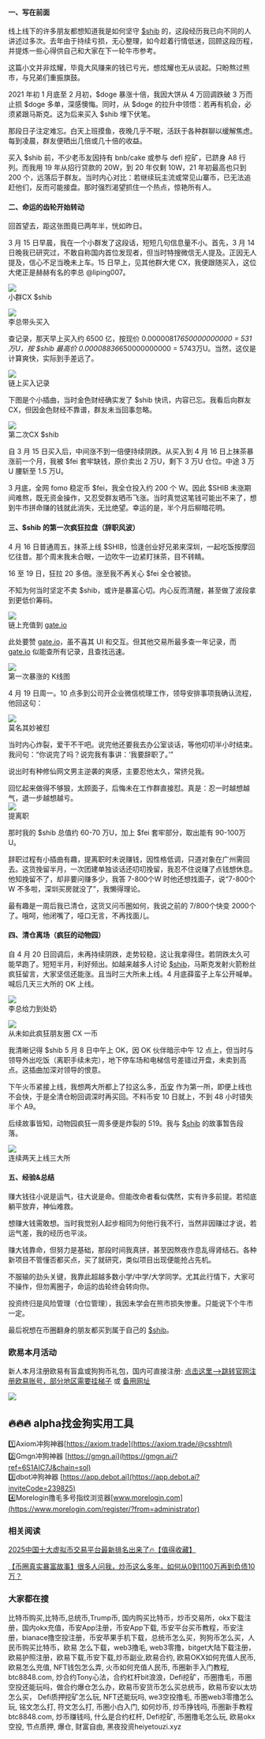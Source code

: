 #### 一、写在前面  
线上线下的许多朋友都想知道我是如何坚守 [$shib](https://www.ouxyi.supply/cn/trade-spot/shib-usdt) 的，这段经历我已向不同的人讲述过多次。去年由于持续亏损，无心整理，如今趁着行情低迷，回顾这段历程，并提炼一些心得供自己和大家在下一轮牛市参考。  

这篇小文并非炫耀，毕竟大风赚来的钱已亏光，想炫耀也无从谈起。只盼熬过熊市，与兄弟们重振旗鼓。  

2021 年初 1 月底至 2 月初，$doge 暴涨十倍，我因大饼从 4 万回调跌破 3 万而止损 $doge 多单，深感懊悔。同时，从 $doge 的拉升中领悟：若再有机会，必须紧跟马斯克。这为后来买入 $shib 埋下伏笔。  

那段日子注定难忘。白天上班摸鱼，夜晚几乎不眠，活跃于各种群聊以缓解焦虑。每到凌晨，群友便晒出几倍或几十倍的收益。  

买入 $shib 前，不少老币友因持有 bnb/cake 或参与 defi 挖矿，已跻身 A8 行列。而我用 19 年从招行贷款的 20W，到 20 年仅剩 10W，21 年初最高也只到 200 个，远落后于群友。当时内心对比：若继续玩主流或常见山寨币，已无法追赶他们，反而可能接盘。那时强烈渴望抓住一个热点，惊艳所有人。  

#### 二、命运的齿轮开始转动  
回首望去，距这张图竟已两年半，恍如昨日。  

3 月 15 日早晨，我在一个小群发了这段话，短短几句信息量不小。首先，3 月 14 日晚我已研究过，不敢自称国内首位发现者，但当时特搜微信无人提及。正因无人提及，信心不足当晚未上车。15 日早上，见其他群大佬 CX，我便跟随买入，这位大佬正是赫赫有名的李总 @liping007。  

![](https://ac63e02.webp.li/shib-001.jpg)  
小群CX $shib  

![](https://ac63e02.webp.li/shib-002.jpg)  
李总带头买入  

查记录，那天早上买入约 6500 亿，按现价 0.00000817*650000000000 = 531 万U，按 $shib 最高价 0.00008836*650000000000 = 5743万U。当然，这仅是计算爽快，实际到手差远了。  

![](https://ac63e02.webp.li/shib-003.jpg)  
链上买入记录  

下图是个小插曲，当时金色财经确实发了 $shib 快讯，内容已忘。我看后向群友 CX，但因金色财经不靠谱，群友未当回事忽略。  

![](https://ac63e02.webp.li/shib-004.jpg)  
第二次CX $shib  

自 3 月 15 日买入后，中间涨不到一倍便持续阴跌。从买入到 4 月 16 日上抹茶暴涨前一个月，我被 $fei 套牢缺钱，原价卖出 2 万U，剩下 3 万U 仓位。中途 3 万U 腰斩至 1.5 万U。  

3 月底，全网 fomo 稳定币 $fei，我全仓投入约 200 个 W。因此 $SHIB 未涨期间难熬，既无资金操作，又忍受群友晒币飞涨。当时真觉这笔钱可能出不来了，想到牛市拼命赚的钱就此消失，无比绝望。幸运的是，半个月后柳暗花明。  

#### 三、$shib 的第一次疯狂拉盘（辞职风波）  
4 月 16 日普通周五，抹茶上线 $SHIB，恰逢创业好兄弟来深圳，一起吃饭按摩回忆往昔。那个周末我未合眼，一边吹牛一边紧盯抹茶，目不转睛。  

16 至 19 日，狂拉 20 多倍。涨至我不再关心 $fei 全仓被锁。  

不知为何当时坚定不卖 $shib，或许是暴富心切。内心反而清醒，甚至做了波段拿到更低价筹码。  

![](https://ac63e02.webp.li/shib-005.jpg)  
链上充值到 [gate.io](https://www.gate.io/signup/A1ERAQ?ref_type=103)  

此处要赞 [gate.io](https://www.gate.io/signup/A1ERAQ?ref_type=103)，虽不喜其 UI 和交互。但其他交易所最多查一年记录，而 [gate.io](https://www.gate.io/signup/A1ERAQ?ref_type=103) 似能查所有记录，且查找迅速。  

![](https://ac63e02.webp.li/shib-006.jpg)  
第一次暴涨的 K线图  

4 月 19 日周一。10 点多到公司开企业微信梳理工作，领导安排事项我确认流程，他回这句：  

![](https://ac63e02.webp.li/shib-007.jpg)  
莫名其妙被怼  

当时内心炸裂，爱干不干吧。说完他还要我去办公室谈话，等他叨叨半小时结束。我问句：“你说完了吗？说完我有事讲：‘我要辞职了。’”  

说出时有种修仙网文男主逆袭的爽感，主要忍他太久，常挤兑我。  

回忆起来做得不够狠，太顾面子，后悔未在工作群直接怼。真是：忍一时越想越气，退一步越想越亏。  
![](https://ac63e02.webp.li/shib-008.jpg)  
提离职  

那时我的 $shib 总值约 60-70 万U，加上 $fei 套牢部分，取出能有 90-100万U。  

辞职过程有小插曲有趣，提离职时未说赚钱，因性格低调，只道对象在广州需回去。这货挽留半月，一次团建单独谈话还叨叨挽留，我忍不住说赚了点钱想休息。他知挽留不了，却非要问赚多少，我答 7-800个W 时他还想找面子，说“7-800个W 不多啦，深圳买房就没了”，我懒得理论。  

最有趣是一周后我已清仓，这货又问币圈如何，我说之前的 7/800个快变 2000个了。哦呵，他闭嘴了，哑口无言，不再找面儿。  

#### 四、清仓离场（疯狂的动物园）  
自 4 月 20 日回调后，未再持续阴跌，走势较稳，这让我拿得住。若阴跌太久可能早跑了。短短半月，利好频出。如越来越多人讨论 [$shib](https://www.ouxyi.supply/cn/trade-spot/shib-usdt)，马斯克发射火箭粉丝疯狂留言，大家坚信还能涨。且当时三大所未上线。4 月底薛蛮子上车公开喊单。喊后几天三大所的 OK 上线。  

![](https://ac63e02.webp.li/shib-009.jpg)  
李总给力到处奶  

![](https://ac63e02.webp.li/shib-010.jpg)  
从未如此疯狂朋友圈 CX 一币  

我清晰记得 $shib 5 月 8 日中午上 OK，因 OK 伙伴暗示中午 12 点上，但当时与领导外出吃饭（离职手续未完），地下停车场和电梯信号差错过开盘，未卖到高点。这插曲加深对领导的恨意。  

下午火币紧接上线，我想两大所都上了拉这么多，[币安](https://accounts.binance.com/zh-CN/register?ref=36457687) 作为第一所，即便上线也不会快，于是全清仓盼回调深时再买回。不料币安 10 日就上，不到 48 小时错失半个 A9。  

后续故事皆知，动物园疯狂一周多便是炸裂的 519。我与 [$shib](https://www.ouxyi.supply/cn/trade-spot/shib-usdt) 的故事暂告段落。  

![](https://ac63e02.webp.li/shib-011.jpg)  
连续两天上线三大所  

#### 五、经验&总结  
赚大钱往小说是运气，往大说是命。但能改命者看似偶然，实有许多前提。若彻底躺平放弃，神仙难救。  

想赚大钱需敢想。当时我觉别人起步相同为何他行我不行，当然非因赚过才说，若运气差，我的经历也平淡。  

赚大钱靠命，但努力是基础，那段时间我真拼，甚至因熬夜作息乱得肾结石。各种新项目不管懂否都买点，买了就研究，类似项目出现便能抢占先机。  

不服输的劲头关键，我靠此超越多数小学/中学/大学同学。尤其此行情下，大家可不操作，但勿离圈子，命运的齿轮终会转向你。  

投资终归是风险管理（仓位管理），我因未学会在熊市损失惨重。只能说下个牛市一定。  

最后祝想在币圈翻身的朋友都买到属于自己的 [$shib](https://www.ouxyi.supply/cn/trade-spot/shib-usdt)。  

### 欧易本月活动  
新人本月注册欧易有盲盒或狗狗币礼包，国内可直接注册: [点击这里–>跳转官网注册欧易账号，部分地区需要挂梯子](https://www.okx.com/zh-hans/join/74873351) 或 [备用网址](https://www.chouyi.world/zh-hans/join/18639032)  

[![](https://fe095ec.webp.li/top-10-exchanges-001.jpg)](https://www.chouyi.world/zh-hans/join/18639032)  

## 🔥🔥🔥 alpha找金狗实用工具  
1️⃣Axiom冲狗神器[https://axiom.trade](https://axiom.trade/@csshtml)  
2️⃣Gmgn冲狗神器 [https://gmgn.ai](https://gmgn.ai/?ref=6S1AIC7J&chain=sol)  
3️⃣dbot冲狗神器 [https://app.debot.ai](https://app.debot.ai?inviteCode=239825)  
4️⃣Morelogin撸毛多号指纹浏览器[www.morelogin.com](https://www.morelogin.com/register/?from=administrator)  

### 相关阅读  
[2025中国十大虚拟币交易平台最新排名出来了🔥【值得收藏】](https://btc8848.com/top-10-exchanges/)  

[【币圈真实暴富故事】很多人问我，炒币这么多年，如何从0到1100万再到负债10万？](https://heiyetouzi.xyz/biquanstory001/)  

### 大家都在搜  
比特币购买,比特币,总统币,Trump币, 国内购买比特币，炒币交易所，okx下载注册，国内okx充值，币安App注册，币安App下载, 币安平台买币教程，币安注册，bianace撸空投注册，币安苹果手机下载，总统币怎么买，狗狗币怎么买，人民币购买比特币，欧易 怎么下载，web3撸毛, web3零撸，bitget大陆下载注册，欧易护照注册，欧易下载,币安下载,炒币副业,欧易合约, 欧易OKX如何充值人民币, 欧易怎么充值, NFT钱包怎么弄, 火币如何充值人民币, 币圈新手入门教程, btc8848.com, 炒合约Tony心法，合约杠杆bit浪浪，Defi挖矿，币圈撸毛，币圈空投还能玩吗，做合约爆仓怎么办，欧易币安货币怎么买总统币，欧易币安以太坊怎么买， Defi质押挖矿怎么玩, NFT还能玩吗, we3空投撸毛, 币圈web3零撸怎么玩, 铭文怎么打, 符文怎么打, 币圈小白入门, 如何炒币, 炒币挣钱吗, 币圈新手教程btc8848.com, 炒币赚钱吗, 什么是合约杠杆, Defi挖矿, 币圈撸毛怎么玩, 欧易okx空投, 节点质押, 爆仓, 财富自由, 黑夜投资heiyetouzi.xyz